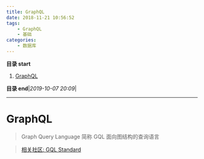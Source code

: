 ```yaml
---
title: GraphQL
date: 2018-11-21 10:56:52
tags: 
    - GraphQL
    - 基础
categories: 
    - 数据库
---
```


**目录 start**
 
1. [GraphQL](#graphql)

**目录 end**|_2019-10-07 20:09_|
****************************************
# GraphQL
> Graph Query Language 简称 GQL 面向图结构的查询语言

> [相关社区: GQL Standard](https://www.gqlstandards.org/)
